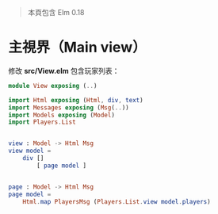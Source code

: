 > 本頁包含 Elm 0.18

# 主視界（Main view）

修改 __src/View.elm__ 包含玩家列表：

```elm
module View exposing (..)

import Html exposing (Html, div, text)
import Messages exposing (Msg(..))
import Models exposing (Model)
import Players.List


view : Model -> Html Msg
view model =
    div []
        [ page model ]


page : Model -> Html Msg
page model =
    Html.map PlayersMsg (Players.List.view model.players)
```

